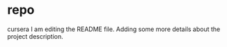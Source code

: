 # repo
cursera
I am editing the README file. Adding some more details about the project description.

